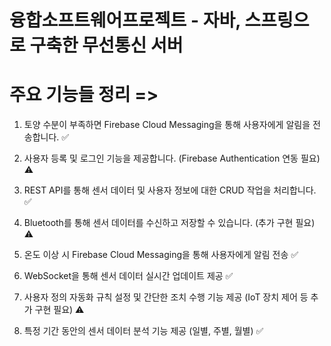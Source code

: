 # 융합소프트웨어프로젝트 - 자바, 스프링으로 구축한 무선통신 서버

# 주요 기능들 정리 =>

1. 토양 수분이 부족하면 Firebase Cloud Messaging을 통해 사용자에게 알림을 전송합니다. ✅

2. 사용자 등록 및 로그인 기능을 제공합니다. (Firebase Authentication 연동 필요) ⚠️

3. REST API를 통해 센서 데이터 및 사용자 정보에 대한 CRUD 작업을 처리합니다. ✅

4. Bluetooth를 통해 센서 데이터를 수신하고 저장할 수 있습니다. (추가 구현 필요) ⚠️

5. 온도 이상 시 Firebase Cloud Messaging을 통해 사용자에게 알림 전송  ✅

6. WebSocket을 통해 센서 데이터 실시간 업데이트 제공 ✅

7. 사용자 정의 자동화 규칙 설정 및 간단한 조치 수행 기능 제공 (IoT 장치 제어 등 추가 구현 필요) ⚠️

8. 특정 기간 동안의 센서 데이터 분석 기능 제공 (일별, 주별, 월별) ✅